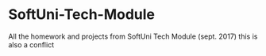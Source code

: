 # SoftUni-Tech-Module
All the homework and projects from SoftUni Tech Module (sept. 2017)
this is also a conflict